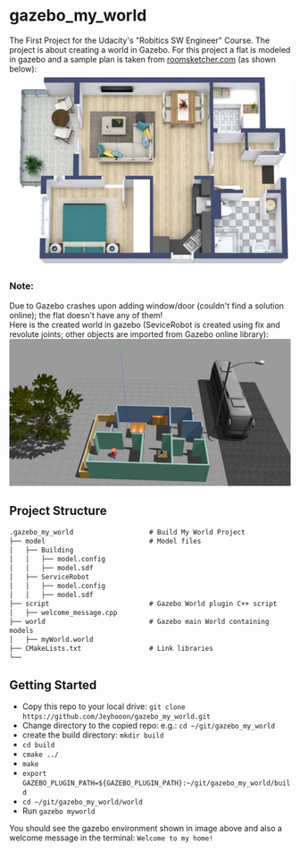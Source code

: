 # gazebo_my_world
The First Project for the Udacity's "Robitics SW Engineer" Course. 
The project is about creating a world in Gazebo. For this project a flat is modeled in gazebo and a sample plan is taken from [roomsketcher.com](https://www.roomsketcher.com/floor-plan-gallery/apartment/1-bedroom-apartment-plans/) (as shown below):
![images/1-Bedroom-Apartment-Plan-3D.jpg](images/1-Bedroom-Apartment-Plan-3D.jpg)

### Note:
Due to Gazebo crashes upon adding window/door (couldn't find a solution online); the flat doesn't have any of them!\
Here is the created world in gazebo (SeviceRobot is created using fix and revolute joints; other objects are imported from Gazebo online library):
![images/myWorld.png](images/myWorld.png)
## Project Structure



    .gazebo_my_world                   # Build My World Project 
    ├── model                          # Model files 
    │   ├── Building
    │   │   ├── model.config
    │   │   ├── model.sdf
    │   ├── ServiceRobot
    │   │   ├── model.config
    │   │   ├── model.sdf
    ├── script                         # Gazebo World plugin C++ script      
    │   ├── welcome_message.cpp
    ├── world                          # Gazebo main World containing models 
    │   ├── myWorld.world
    ├── CMakeLists.txt                 # Link libraries 
    └──                              

## Getting Started

* Copy this repo to your local drive:
`git clone https://github.com/Jeyhooon/gazebo_my_world.git`
* Change directory to the copied repo: e.g.: `cd ~/git/gazebo_my_world`
* create the build directory: `mkdir build`
* `cd build`
* `cmake ../`
* `make`
* `export GAZEBO_PLUGIN_PATH=${GAZEBO_PLUGIN_PATH}:~/git/gazebo_my_world/build`
* `cd ~/git/gazebo_my_world/world`
* Run `gazebo myworld`

You should see the gazebo environment shown in image above and also a welcome message in the terminal: `Welcome to my home!`